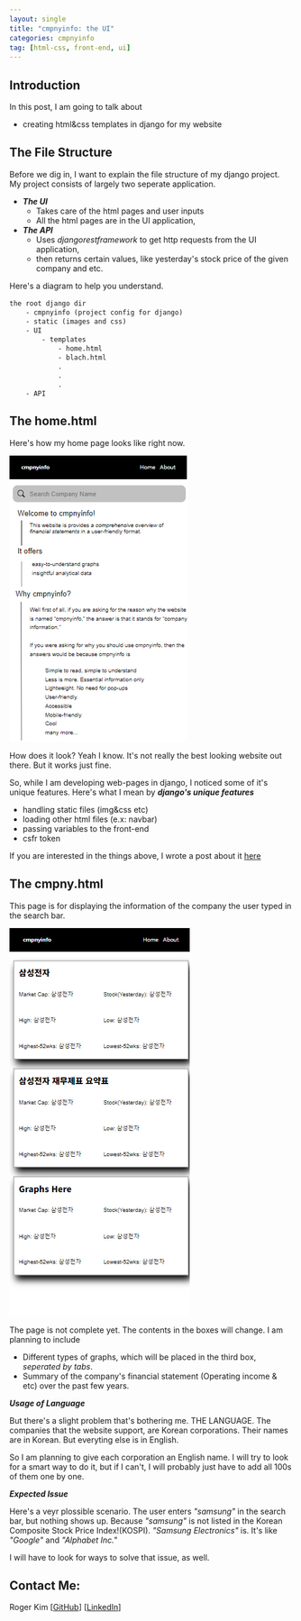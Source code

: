 ```yaml
---
layout: single
title: "cmpnyinfo: the UI"
categories: cmpnyinfo
tag: [html-css, front-end, ui]
---
```


## Introduction

In this post, I am going to talk about
- creating html&css templates in django for my website

## The File Structure
Before we dig in, I want to explain the file structure of my django project. My project consists of largely two seperate application.
- ***The UI***
    - Takes care of the html pages and user inputs
    - All the html pages are in the UI application,
- ***The API***
    - Uses _djangorestframework_ to get http requests from the UI application, 
    - then returns certain values, like yesterday's stock price of the given company and etc.

Here's a diagram to help you understand.
```
the root django dir
    - cmpnyinfo (project config for django)
    - static (images and css)
    - UI
        - templates
            - home.html
            - blach.html
            .
            .
            .
    - API
```

## The home.html
Here's how my home page looks like right now.

![](/assets/img/cmpnyinfo_home_page.png)
 
How does it look? Yeah I know. It's not really the best looking website out there. But it works just fine.

So, while I am developing web-pages in django, I noticed some of it's unique features. Here's what I mean by ***django's unique features***
- handling static files (img&css etc)
- loading other html files (e.x: navbar)
- passing variables to the front-end
- csfr token

If you are interested in the things above, I wrote a post about it [here](https://kmsrogerkim.github.io/django/django-html-features/)

## The cmpny.html
This page is for displaying the information of the company the user typed in the search bar.

![](/assets/img/cmpnyinfo_cmpny_page.png)

The page is not complete yet. The contents in the boxes will change. I am planning to include
- Different types of graphs, which will be placed in the third box, _seperated by tabs_.
- Summary of the company's financial statement (Operating income & etc) over the past few years.


***Usage of Language***

But there's a slight problem that's bothering me. THE LANGUAGE. The companies that the website support, are Korean corporations. Their names are in Korean. But everyting else is in English.

So I am planning to give each corporation an English name. I will try to look for a smart way to do it, but if I can't, I will probably just have to add all 100s of them one by one.

***Expected Issue***

Here's a veyr plossible scenario. The user enters _"samsung"_ in the search bar, but nothing shows up. Because _"samsung"_ is not listed in the Korean Composite Stock Price Index!(KOSPI). _"Samsung Electronics"_ is. It's like _"Google"_ and _"Alphabet Inc."_

I will have to look for ways to solve that issue, as well.

## Contact Me:

Roger Kim [[GitHub](https://github.com/kmsrogerkim)] [[LinkedIn](https://www.linkedin.com/in/kmsrogerkim/)] 

